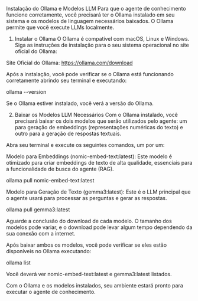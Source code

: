 Instalação do Ollama e Modelos LLM
Para que o agente de conhecimento funcione corretamente, você precisará ter o Ollama instalado em seu sistema e os modelos de linguagem necessários baixados. O Ollama permite que você execute LLMs localmente.

1. Instalar o Ollama
O Ollama é compatível com macOS, Linux e Windows. Siga as instruções de instalação para o seu sistema operacional no site oficial do Ollama:

Site Oficial do Ollama: https://ollama.com/download

Após a instalação, você pode verificar se o Ollama está funcionando corretamente abrindo seu terminal e executando:

ollama --version

Se o Ollama estiver instalado, você verá a versão do Ollama.

2. Baixar os Modelos LLM Necessários
Com o Ollama instalado, você precisará baixar os dois modelos que serão utilizados pelo agente: um para geração de embeddings (representações numéricas do texto) e outro para a geração de respostas textuais.

Abra seu terminal e execute os seguintes comandos, um por um:

Modelo para Embeddings (nomic-embed-text:latest):
Este modelo é otimizado para criar embeddings de texto de alta qualidade, essenciais para a funcionalidade de busca do agente (RAG).

ollama pull nomic-embed-text:latest

Modelo para Geração de Texto (gemma3:latest):
Este é o LLM principal que o agente usará para processar as perguntas e gerar as respostas.

ollama pull gemma3:latest

Aguarde a conclusão do download de cada modelo. O tamanho dos modelos pode variar, e o download pode levar algum tempo dependendo da sua conexão com a internet.

Após baixar ambos os modelos, você pode verificar se eles estão disponíveis no Ollama executando:

ollama list

Você deverá ver nomic-embed-text:latest e gemma3:latest listados.

Com o Ollama e os modelos instalados, seu ambiente estará pronto para executar o agente de conhecimento.